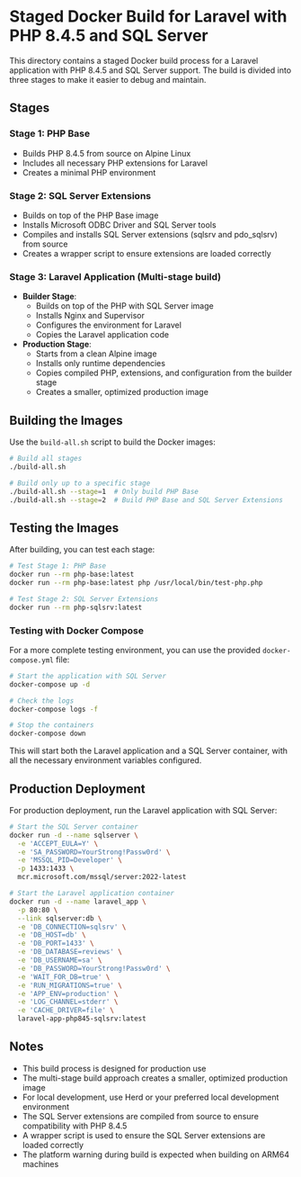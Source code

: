 # Staged Docker Build for Laravel with PHP 8.4.5 and SQL Server

This directory contains a staged Docker build process for a Laravel application with PHP 8.4.5 and SQL Server support. The build is divided into three stages to make it easier to debug and maintain.

## Stages

### Stage 1: PHP Base
- Builds PHP 8.4.5 from source on Alpine Linux
- Includes all necessary PHP extensions for Laravel
- Creates a minimal PHP environment

### Stage 2: SQL Server Extensions
- Builds on top of the PHP Base image
- Installs Microsoft ODBC Driver and SQL Server tools
- Compiles and installs SQL Server extensions (sqlsrv and pdo_sqlsrv) from source
- Creates a wrapper script to ensure extensions are loaded correctly

### Stage 3: Laravel Application (Multi-stage build)
- **Builder Stage**: 
  - Builds on top of the PHP with SQL Server image
  - Installs Nginx and Supervisor
  - Configures the environment for Laravel
  - Copies the Laravel application code
- **Production Stage**:
  - Starts from a clean Alpine image
  - Installs only runtime dependencies
  - Copies compiled PHP, extensions, and configuration from the builder stage
  - Creates a smaller, optimized production image

## Building the Images

Use the `build-all.sh` script to build the Docker images:

```bash
# Build all stages
./build-all.sh

# Build only up to a specific stage
./build-all.sh --stage=1  # Only build PHP Base
./build-all.sh --stage=2  # Build PHP Base and SQL Server Extensions
```

## Testing the Images

After building, you can test each stage:

```bash
# Test Stage 1: PHP Base
docker run --rm php-base:latest
docker run --rm php-base:latest php /usr/local/bin/test-php.php

# Test Stage 2: SQL Server Extensions
docker run --rm php-sqlsrv:latest
```

### Testing with Docker Compose

For a more complete testing environment, you can use the provided `docker-compose.yml` file:

```bash
# Start the application with SQL Server
docker-compose up -d

# Check the logs
docker-compose logs -f

# Stop the containers
docker-compose down
```

This will start both the Laravel application and a SQL Server container, with all the necessary environment variables configured.

## Production Deployment

For production deployment, run the Laravel application with SQL Server:

```bash
# Start the SQL Server container
docker run -d --name sqlserver \
  -e 'ACCEPT_EULA=Y' \
  -e 'SA_PASSWORD=YourStrong!Passw0rd' \
  -e 'MSSQL_PID=Developer' \
  -p 1433:1433 \
  mcr.microsoft.com/mssql/server:2022-latest

# Start the Laravel application container
docker run -d --name laravel_app \
  -p 80:80 \
  --link sqlserver:db \
  -e 'DB_CONNECTION=sqlsrv' \
  -e 'DB_HOST=db' \
  -e 'DB_PORT=1433' \
  -e 'DB_DATABASE=reviews' \
  -e 'DB_USERNAME=sa' \
  -e 'DB_PASSWORD=YourStrong!Passw0rd' \
  -e 'WAIT_FOR_DB=true' \
  -e 'RUN_MIGRATIONS=true' \
  -e 'APP_ENV=production' \
  -e 'LOG_CHANNEL=stderr' \
  -e 'CACHE_DRIVER=file' \
  laravel-app-php845-sqlsrv:latest
```

## Notes

- This build process is designed for production use
- The multi-stage build approach creates a smaller, optimized production image
- For local development, use Herd or your preferred local development environment
- The SQL Server extensions are compiled from source to ensure compatibility with PHP 8.4.5
- A wrapper script is used to ensure the SQL Server extensions are loaded correctly
- The platform warning during build is expected when building on ARM64 machines 